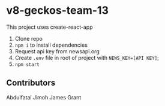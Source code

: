 
# v8-geckos-team-13
This project uses create-react-app

1. Clone repo
2. `npm i` to install dependencies
3. Request api key from newsapi.org
4. Create `.env` file in root of project with `NEWS_KEY=[API KEY]`;
5. `npm start`

## Contributors
Abdulfatai Jimoh
James Grant
